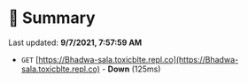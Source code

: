 # 📖 Summary
Last updated: **9/7/2021, 7:57:59 AM**

- `GET` [https://Bhadwa-sala.toxicblte.repl.co](https://Bhadwa-sala.toxicblte.repl.co) - **Down** (125ms)
